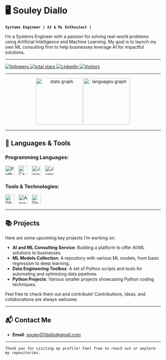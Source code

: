 # 🖥️ Souley Diallo

**`Systems Engineer | AI & ML Enthusiast |`**

I’m a Systems Engineer with a passion for solving real-world problems using Artificial Intelligence and Machine Learning. My goal is to launch my own ML consulting firm to help businesses leverage AI for impactful solutions.

---

<p align="left">
   <a href="https://github.com/souley-now?tab=followers">
      <img alt="followers" title="Follow me on Github" src="https://custom-icon-badges.demolab.com/github/followers/souley-now?color=236ad3&labelColor=1155ba&style=for-the-badge&logo=person-add&label=Follow&logoColor=white"/>
   </a>
   <a href="https://github.com/souley-now?tab=repositories&sort=stargazers">
      <img alt="total stars" title="Total stars on GitHub" src="https://custom-icon-badges.demolab.com/github/stars/souley-now?color=55960c&style=for-the-badge&labelColor=488207&logo=star"/>
   </a>
    <a href="https://www.linkedin.com/in/souley-diallo" target="_blank">
      <img alt="LinkedIn" title="Follow me on LinkedIn" src="https://img.shields.io/badge/LinkedIn-0077B5?style=for-the-badge&logo=linkedin&logoColor=white"/>
   </a>
   <a href="https://github.com/souley-now">
      <img alt="Visitors" src="https://img.shields.io/badge/Visitors-2025-blue?style=for-the-badge&logo=github"/>
   </a>
  
</p>

---

<div align="center">
  <img src="https://github-readme-stats.vercel.app/api?username=souley-now&hide_title=false&hide_rank=false&show_icons=true&include_all_commits=true&count_private=true&disable_animations=true&theme=dracula&locale=en&hide_border=false" height="150" alt="stats graph"  />
  <img src="https://github-readme-stats.vercel.app/api/top-langs?username=souley-now&locale=en&hide_title=false&layout=compact&card_width=320&langs_count=10&theme=dracula&hide_border=false" height="150" alt="languages graph"/>
</div>

---

## 🚀 Languages & Tools

### Programming Languages:
<img align="left" alt="Python" width="30px" style="padding-right:10px;" src="https://cdn.jsdelivr.net/gh/devicons/devicon/icons/python/python-plain.svg" />
<img align="left" alt="C++" width="30px" style="padding-right:10px;" src="https://cdn.jsdelivr.net/gh/devicons/devicon/icons/cplusplus/cplusplus-original.svg" />
<img align="left" alt="Java" width="30px" style="padding-right:10px;" src="https://cdn.jsdelivr.net/gh/devicons/devicon/icons/java/java-plain.svg" />
<img align="left" alt="Jupyter" width="30px" style="padding-right:10px;" src="https://cdn.jsdelivr.net/gh/devicons/devicon/icons/jupyter/jupyter-original.svg" />

<br /><br />

### Tools & Technologies:
<img align="left" alt="Git" width="30px" style="padding-right:10px;" src="https://cdn.jsdelivr.net/gh/devicons/devicon/icons/git/git-plain.svg" />
<img align="left" alt="Azure SQL" width="30px" style="padding-right:10px;" src="https://cdn.jsdelivr.net/gh/devicons/devicon/icons/azuresqldatabase/azuresqldatabase-original.svg" />
<img align="left" alt="Docker" width="30px" style="padding-right:10px;" src="https://cdn.jsdelivr.net/gh/devicons/devicon/icons/docker/docker-plain.svg" />
<br /><br />

---

## 📚 Projects

Here are some upcoming key projects I'm working on:

- **AI and ML Consulting Service**: Building a platform to offer AI/ML solutions to businesses.
- **ML Models Collection**: A repository with various ML models, from basic regression to deep learning.
- **Data Engineering Toolbox**: A set of Python scripts and tools for automating and optimizing data pipelines.
- **Python Projects**: Various smaller projects showcasing Python coding techniques.

Feel free to check them out and contribute! Contributions, ideas, and collaborations are always welcome.

---

## 📬 Contact Me

- **Email**: [souley07diallo@gmail.com](mailto:souley07diallo@gmail.com)

---

*`Thank you for visiting my profile! Feel free to reach out or explore my repositories.`*
